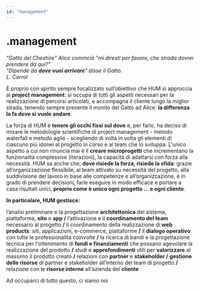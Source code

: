 ```yaml
---
id: "management"
---
```


<PageHeader>

<div>

# .management

_"Gatto del Cheshire" Alice cominciò "mi diresti per favore, che strada dovrei prendere da qui?"_<br/>
_"Dipende da **dove vuoi arrivare**" disse il Gatto._<br/>
_L. Carrol_<br/>

</div>

<HeaderLogo />

</PageHeader>

È proprio con spirito sempre focalizzato sull’obiettivo che HUM si approccia al **project management**: si occupa di tutti gli aspetti necessari per la realizzazione di percorsi articolati, e accompagna il cliente lungo la miglior strada, tenendo sempre presente il monito del Gatto ad Alice: **la differenza la fa dove si vuole andare**.

La forza di HUM è **tenere gli occhi fissi sul dove** e, per farlo, ha deciso di mixare le metodologie scientifiche di project management - metodo waterfall e metodo agile - scegliendo di volta in volta gli elementi di ciascuno più idonei al progetto in corso e al team che lo sviluppa. L'unico aspetto a cui non rinuncia mai è il **creare microprogetti** che incrementano la funzionalità complessive (iterazioni), la capacità di adattarsi con forza alla necessità.
HUM sa anche che, **dove risiede la forza, risiede la sfida**: grazie all’organizzazione flessibile, al team attivato su necessità del progetto, alla suddivisione del lavoro in base alle competenze e all’organizzazione, è in grado di prendere decisioni, farle eseguire in modo efficace e portare a casa risultati unici, **proprio come è unico ogni progetto … e ogni cliente**. 


**In particolare, HUM gestisce:**

<div>

l’analisi preliminare e la progettazione **architettonica** del sistema, piattaforma, **sito** o **app** **/** l’attivazione e il **coordinamento del team** necessario al progetto **/** il coordinamento della realizzazione di **web products**: siti, applicazioni, e-commerce, piattaforme **/** il **dialogo operativo** con tutte le professionalità coinvolte **/** la ricerca di bandi e la progettazione tecnica per l'ottenimento di  **fondi e finanziamenti** che possano agevolare la realizzazione del prodotto **/** studi e **approfondimenti** utili per **valorizzare** al massimo il prodotto creato **/** relazioni con **partner** e **stakeholder** **/** **gestione delle risorse** di partner e stakeholder all’interno del team di progetto **/** relazione con le **risorse interne** all’azienda del **cliente**


</div>

<Link to="/team">Ad occuparci di tutto questo, ci siamo noi</Link>
